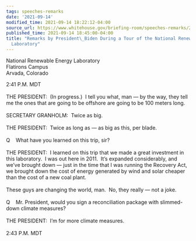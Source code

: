 ```yaml
---
tags: speeches-remarks
date: '2021-09-14'
modified_time: 2021-09-14 18:22:12-04:00
source_url: https://www.whitehouse.gov/briefing-room/speeches-remarks/2021/09/14/remarks-by-president-biden-during-a-tour-of-the-national-renewable-energy-laboratory/
published_time: 2021-09-14 18:45:00-04:00
title: "Remarks by President\_Biden During a Tour of the National Renewable Energy\_\
  Laboratory"
---
```

 
National Renewable Energy Laboratory  
Flatirons Campus  
Arvada, Colorado

2:41 P.M. MDT  
   
THE PRESIDENT:  (In progress.)  I tell you what, man — by the way, they
tell me the ones that are going to be offshore are going to be 100
meters long.   
   
SECRETARY GRANHOLM:  Twice as big.  
   
THE PRESIDENT:  Twice as long as — as big as this, per blade.  
   
Q    What have you learned on this trip, sir?  
   
THE PRESIDENT:  I learned on this trip that we made a great investment
in this laboratory.  I was out here in 2011.  It’s expanded
considerably, and we’ve brought down — just in the time that I was
running the Recovery Act, we brought down the cost of energy generated
by wind and solar cheaper than the cost of a new coal plant.  
   
These guys are changing the world, man.  No, they really — not a joke.  
   
Q    Mr. President, would you sign a reconciliation package with
slimmed-down climate measures?  
   
THE PRESIDENT:  I’m for more climate measures.  
   
2:43 P.M. MDT
